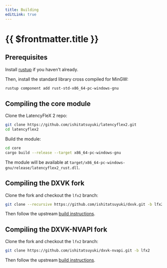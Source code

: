 ```yaml
---
title: Building
editLink: true
---
```


# {{ $frontmatter.title }}

## Prerequisites

Install [rustup](https://rustup.rs/) if you haven't already.

Then, install the standard library cross compiled for MinGW:

```bash
rustup component add rust-std-x86_64-pc-windows-gnu
```

## Compiling the core module

Clone the LatencyFleX 2 repo:

```bash
git clone https://github.com/ishitatsuyuki/latencyflex2.git
cd latencyflex2
```

Build the module:

```bash
cd core
cargo build --release --target x86_64-pc-windows-gnu
```

The module will be available at `target/x86_64-pc-windows-gnu/release/latencyflex2_rust.dll`.

## Compiling the DXVK fork

Clone the fork and checkout the `lfx2` branch:

```bash
git clone --recursive https://github.com/ishitatsuyuki/dxvk.git -b lfx2
```

Then follow the upstream [build instructions](https://github.com/doitsujin/dxvk#build-instructions).

## Compiling the DXVK-NVAPI fork

Clone the fork and checkout the `lfx2` branch:

```bash
git clone https://github.com/ishitatsuyuki/dxvk-nvapi.git -b lfx2
```

Then follow the upstream [build instructions](https://github.com/jp7677/dxvk-nvapi#how-to-build).